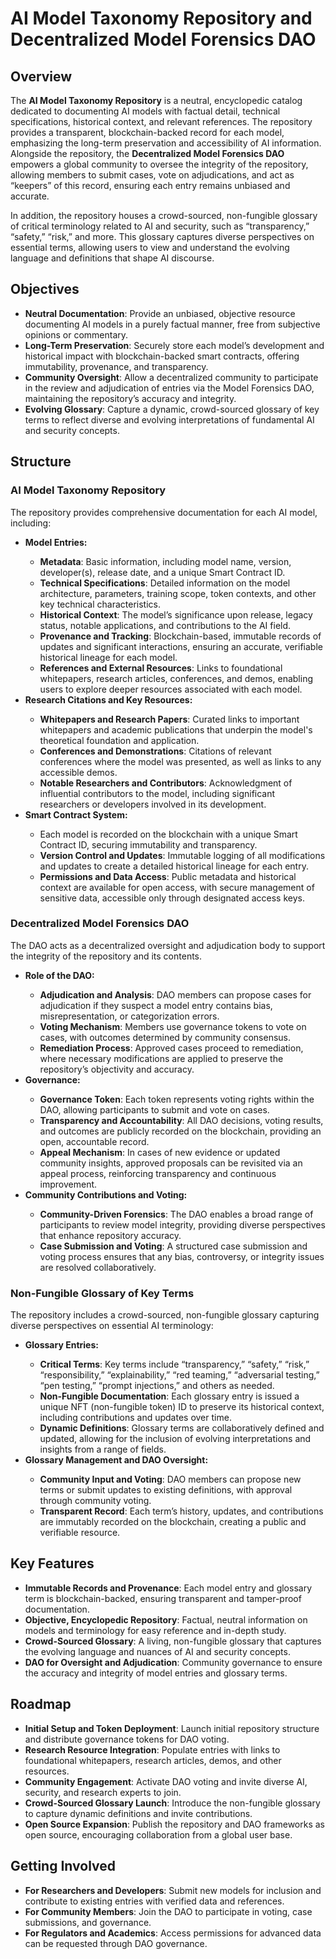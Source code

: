 <h1>AI Model Taxonomy Repository and Decentralized Model Forensics DAO</h1>

<h2>Overview</h2>
<p>
The <strong>AI Model Taxonomy Repository</strong> is a neutral, encyclopedic catalog dedicated to documenting AI models with factual detail, technical specifications, historical context, and relevant references. The repository provides a transparent, blockchain-backed record for each model, emphasizing the long-term preservation and accessibility of AI information. Alongside the repository, the <strong>Decentralized Model Forensics DAO</strong> empowers a global community to oversee the integrity of the repository, allowing members to submit cases, vote on adjudications, and act as “keepers” of this record, ensuring each entry remains unbiased and accurate.
</p>
<p>
In addition, the repository houses a crowd-sourced, non-fungible glossary of critical terminology related to AI and security, such as “transparency,” “safety,” “risk,” and more. This glossary captures diverse perspectives on essential terms, allowing users to view and understand the evolving language and definitions that shape AI discourse.
</p>

<h2>Objectives</h2>
<ul>
    <li><strong>Neutral Documentation</strong>: Provide an unbiased, objective resource documenting AI models in a purely factual manner, free from subjective opinions or commentary.</li>
    <li><strong>Long-Term Preservation</strong>: Securely store each model’s development and historical impact with blockchain-backed smart contracts, offering immutability, provenance, and transparency.</li>
    <li><strong>Community Oversight</strong>: Allow a decentralized community to participate in the review and adjudication of entries via the Model Forensics DAO, maintaining the repository’s accuracy and integrity.</li>
    <li><strong>Evolving Glossary</strong>: Capture a dynamic, crowd-sourced glossary of key terms to reflect diverse and evolving interpretations of fundamental AI and security concepts.</li>
</ul>

<h2>Structure</h2>

<h3>AI Model Taxonomy Repository</h3>
<p>The repository provides comprehensive documentation for each AI model, including:</p>
<ul>
    <li><strong>Model Entries:</strong></li>
    <ul>
        <li><strong>Metadata</strong>: Basic information, including model name, version, developer(s), release date, and a unique Smart Contract ID.</li>
        <li><strong>Technical Specifications</strong>: Detailed information on the model architecture, parameters, training scope, token contexts, and other key technical characteristics.</li>
        <li><strong>Historical Context</strong>: The model’s significance upon release, legacy status, notable applications, and contributions to the AI field.</li>
        <li><strong>Provenance and Tracking</strong>: Blockchain-based, immutable records of updates and significant interactions, ensuring an accurate, verifiable historical lineage for each model.</li>
        <li><strong>References and External Resources</strong>: Links to foundational whitepapers, research articles, conferences, and demos, enabling users to explore deeper resources associated with each model.</li>
    </ul>
    <li><strong>Research Citations and Key Resources:</strong></li>
    <ul>
        <li><strong>Whitepapers and Research Papers</strong>: Curated links to important whitepapers and academic publications that underpin the model's theoretical foundation and application.</li>
        <li><strong>Conferences and Demonstrations</strong>: Citations of relevant conferences where the model was presented, as well as links to any accessible demos.</li>
        <li><strong>Notable Researchers and Contributors</strong>: Acknowledgment of influential contributors to the model, including significant researchers or developers involved in its development.</li>
    </ul>
    <li><strong>Smart Contract System:</strong></li>
    <ul>
        <li>Each model is recorded on the blockchain with a unique Smart Contract ID, securing immutability and transparency.</li>
        <li><strong>Version Control and Updates</strong>: Immutable logging of all modifications and updates to create a detailed historical lineage for each entry.</li>
        <li><strong>Permissions and Data Access</strong>: Public metadata and historical context are available for open access, with secure management of sensitive data, accessible only through designated access keys.</li>
    </ul>
</ul>

<h3>Decentralized Model Forensics DAO</h3>
<p>The DAO acts as a decentralized oversight and adjudication body to support the integrity of the repository and its contents.</p>
<ul>
    <li><strong>Role of the DAO:</strong></li>
    <ul>
        <li><strong>Adjudication and Analysis</strong>: DAO members can propose cases for adjudication if they suspect a model entry contains bias, misrepresentation, or categorization errors.</li>
        <li><strong>Voting Mechanism</strong>: Members use governance tokens to vote on cases, with outcomes determined by community consensus.</li>
        <li><strong>Remediation Process</strong>: Approved cases proceed to remediation, where necessary modifications are applied to preserve the repository’s objectivity and accuracy.</li>
    </ul>
    <li><strong>Governance:</strong></li>
    <ul>
        <li><strong>Governance Token</strong>: Each token represents voting rights within the DAO, allowing participants to submit and vote on cases.</li>
        <li><strong>Transparency and Accountability</strong>: All DAO decisions, voting results, and outcomes are publicly recorded on the blockchain, providing an open, accountable record.</li>
        <li><strong>Appeal Mechanism</strong>: In cases of new evidence or updated community insights, approved proposals can be revisited via an appeal process, reinforcing transparency and continuous improvement.</li>
    </ul>
    <li><strong>Community Contributions and Voting:</strong></li>
    <ul>
        <li><strong>Community-Driven Forensics</strong>: The DAO enables a broad range of participants to review model integrity, providing diverse perspectives that enhance repository accuracy.</li>
        <li><strong>Case Submission and Voting</strong>: A structured case submission and voting process ensures that any bias, controversy, or integrity issues are resolved collaboratively.</li>
    </ul>
</ul>

<h3>Non-Fungible Glossary of Key Terms</h3>
<p>The repository includes a crowd-sourced, non-fungible glossary capturing diverse perspectives on essential AI terminology:</p>
<ul>
    <li><strong>Glossary Entries:</strong></li>
    <ul>
        <li><strong>Critical Terms</strong>: Key terms include “transparency,” “safety,” “risk,” “responsibility,” “explainability,” “red teaming,” “adversarial testing,” “pen testing,” “prompt injections,” and others as needed.</li>
        <li><strong>Non-Fungible Documentation</strong>: Each glossary entry is issued a unique NFT (non-fungible token) ID to preserve its historical context, including contributions and updates over time.</li>
        <li><strong>Dynamic Definitions</strong>: Glossary terms are collaboratively defined and updated, allowing for the inclusion of evolving interpretations and insights from a range of fields.</li>
    </ul>
    <li><strong>Glossary Management and DAO Oversight:</strong></li>
    <ul>
        <li><strong>Community Input and Voting</strong>: DAO members can propose new terms or submit updates to existing definitions, with approval through community voting.</li>
        <li><strong>Transparent Record</strong>: Each term’s history, updates, and contributions are immutably recorded on the blockchain, creating a public and verifiable resource.</li>
    </ul>
</ul>

<h2>Key Features</h2>
<ul>
    <li><strong>Immutable Records and Provenance</strong>: Each model entry and glossary term is blockchain-backed, ensuring transparent and tamper-proof documentation.</li>
    <li><strong>Objective, Encyclopedic Repository</strong>: Factual, neutral information on models and terminology for easy reference and in-depth study.</li>
    <li><strong>Crowd-Sourced Glossary</strong>: A living, non-fungible glossary that captures the evolving language and nuances of AI and security concepts.</li>
    <li><strong>DAO for Oversight and Adjudication</strong>: Community governance to ensure the accuracy and integrity of model entries and glossary terms.</li>
</ul>

<h2>Roadmap</h2>
<ul>
    <li><strong>Initial Setup and Token Deployment</strong>: Launch initial repository structure and distribute governance tokens for DAO voting.</li>
    <li><strong>Research Resource Integration</strong>: Populate entries with links to foundational whitepapers, research articles, demos, and other resources.</li>
    <li><strong>Community Engagement</strong>: Activate DAO voting and invite diverse AI, security, and research experts to join.</li>
    <li><strong>Crowd-Sourced Glossary Launch</strong>: Introduce the non-fungible glossary to capture dynamic definitions and invite contributions.</li>
    <li><strong>Open Source Expansion</strong>: Publish the repository and DAO frameworks as open source, encouraging collaboration from a global user base.</li>
</ul>

<h2>Getting Involved</h2>
<ul>
    <li><strong>For Researchers and Developers</strong>: Submit new models for inclusion and contribute to existing entries with verified data and references.</li>
    <li><strong>For Community Members</strong>: Join the DAO to participate in voting, case submissions, and governance.</li>
    <li><strong>For Regulators and Academics</strong>: Access permissions for advanced data can be requested through DAO governance.</li>
</ul>
